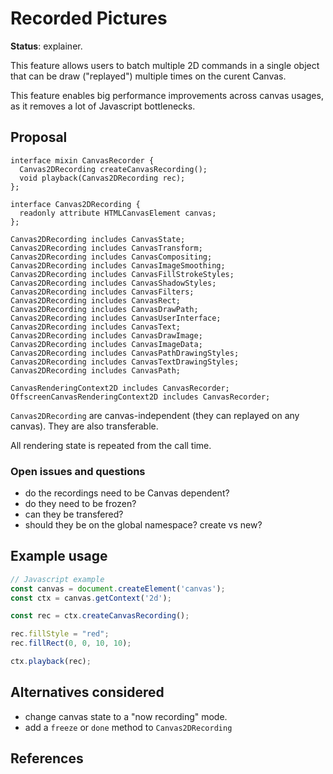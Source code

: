 Recorded Pictures
=================
**Status**: explainer.

This feature allows users to batch multiple 2D commands in a single object that
can be draw ("replayed") multiple times on the curent Canvas.

This feature enables big performance improvements across canvas usages, as it
removes a lot of Javascript bottlenecks.


Proposal
--------

```webidl
interface mixin CanvasRecorder {
  Canvas2DRecording createCanvasRecording();
  void playback(Canvas2DRecording rec);
};

interface Canvas2DRecording {
  readonly attribute HTMLCanvasElement canvas;
};

Canvas2DRecording includes CanvasState;
Canvas2DRecording includes CanvasTransform;
Canvas2DRecording includes CanvasCompositing;
Canvas2DRecording includes CanvasImageSmoothing;
Canvas2DRecording includes CanvasFillStrokeStyles;
Canvas2DRecording includes CanvasShadowStyles;
Canvas2DRecording includes CanvasFilters;
Canvas2DRecording includes CanvasRect;
Canvas2DRecording includes CanvasDrawPath;
Canvas2DRecording includes CanvasUserInterface;
Canvas2DRecording includes CanvasText;
Canvas2DRecording includes CanvasDrawImage;
Canvas2DRecording includes CanvasImageData;
Canvas2DRecording includes CanvasPathDrawingStyles;
Canvas2DRecording includes CanvasTextDrawingStyles;
Canvas2DRecording includes CanvasPath;

CanvasRenderingContext2D includes CanvasRecorder;
OffscreenCanvasRenderingContext2D includes CanvasRecorder;
```
`Canvas2DRecording` are canvas-independent (they can replayed on any canvas).
They are also transferable.

All rendering state is repeated from the call time.

### Open issues and questions
- do the recordings need to be Canvas dependent?
- do they need to be frozen?
- can they be transfered?
- should they be on the global namespace? create vs new?


Example usage
-------------

```js
// Javascript example
const canvas = document.createElement('canvas');
const ctx = canvas.getContext('2d');

const rec = ctx.createCanvasRecording();

rec.fillStyle = "red";
rec.fillRect(0, 0, 10, 10);

ctx.playback(rec);
```

Alternatives considered
-----------------------

- change canvas state to a "now recording" mode.
- add a `freeze` or `done` method to `Canvas2DRecording`


References
----------
